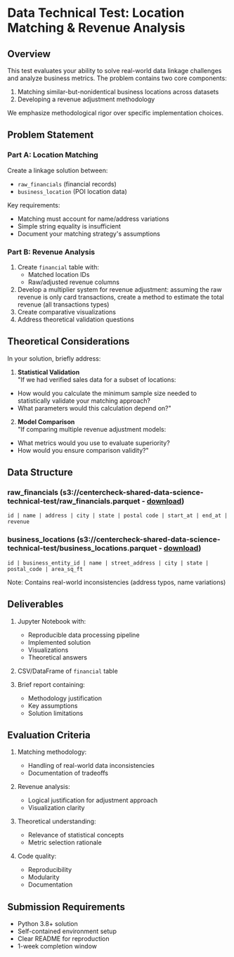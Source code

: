 # Data Technical Test: Location Matching & Revenue Analysis

## Overview
This test evaluates your ability to solve real-world data linkage challenges and analyze business metrics. The problem contains two core components:
1. Matching similar-but-nonidentical business locations across datasets
2. Developing a revenue adjustment methodology

We emphasize methodological rigor over specific implementation choices.

## Problem Statement

### Part A: Location Matching
Create a linkage solution between:
- `raw_financials` (financial records)
- `business_location` (POI location data)

Key requirements:
- Matching must account for name/address variations
- Simple string equality is insufficient
- Document your matching strategy's assumptions

### Part B: Revenue Analysis
1. Create `financial` table with:
   - Matched location IDs
   - Raw/adjusted revenue columns
2. Develop a multiplier system for revenue adjustment: assuming the raw revenue is only card transactions, create a method to estimate the total revenue (all transactions types)
3. Create comparative visualizations
4. Address theoretical validation questions

## Theoretical Considerations
In your solution, briefly address:

1. **Statistical Validation**  
"If we had verified sales data for a subset of locations:  
- How would you calculate the minimum sample size needed to statistically validate your matching approach?  
- What parameters would this calculation depend on?"

2. **Model Comparison**  
"If comparing multiple revenue adjustment models:  
- What metrics would you use to evaluate superiority?  
- How would you ensure comparison validity?"

## Data Structure

### raw_financials (s3://centercheck-shared-data-science-technical-test/raw_financials.parquet - [download](https://centercheck-shared-data-science-technical-test.s3.us-west-2.amazonaws.com/raw_financials.parquet))
`id | name | address | city | state | postal code | start_at | end_at | revenue`

### business_locations (s3://centercheck-shared-data-science-technical-test/business_locations.parquet - [download](https://centercheck-shared-data-science-technical-test.s3.us-west-2.amazonaws.com/business_locations.parquet))
`id | business_entity_id | name | street_address | city | state | postal_code | area_sq_ft`

Note: Contains real-world inconsistencies (address typos, name variations)

## Deliverables
1. Jupyter Notebook with:
   - Reproducible data processing pipeline
   - Implemented solution
   - Visualizations
   - Theoretical answers

2. CSV/DataFrame of `financial` table

3. Brief report containing:
   - Methodology justification
   - Key assumptions
   - Solution limitations

## Evaluation Criteria
1. Matching methodology:
   - Handling of real-world data inconsistencies
   - Documentation of tradeoffs

2. Revenue analysis:
   - Logical justification for adjustment approach
   - Visualization clarity

3. Theoretical understanding:
   - Relevance of statistical concepts
   - Metric selection rationale

4. Code quality:
   - Reproducibility
   - Modularity
   - Documentation

## Submission Requirements
- Python 3.8+ solution
- Self-contained environment setup
- Clear README for reproduction
- 1-week completion window
